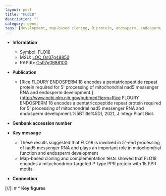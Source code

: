 ```yaml
---
layout: post
title: "FLO18"
description: ""
category: genes
tags: [development, map-based cloning, R protein, endosperm, endosperm development]
---
```


* **Information**  
    + Symbol: FLO18  
    + MSU: [LOC_Os07g48850](http://rice.uga.edu/cgi-bin/ORF_infopage.cgi?orf=LOC_Os07g48850)  
    + RAPdb: [Os07g0688100](https://rapdb.dna.affrc.go.jp/locus/?name=Os07g0688100)  

* **Publication**  
    + [Rice FLOURY ENDOSPERM 18 encodes a pentatricopeptide repeat protein required for 5&#39; processing of mitochondrial nad5 messenger RNA and endosperm development.](http://www.ncbi.nlm.nih.gov/pubmed?term=Rice FLOURY ENDOSPERM 18 encodes a pentatricopeptide repeat protein required for 5&#39; processing of mitochondrial nad5 messenger RNA and endosperm development.%5BTitle%5D), 2021, J Integr Plant Biol.

* **Genbank accession number**  

* **Key message**  
    + These results suggested that FLO18 is involved in 5&#39;-end processing of nad5 messenger RNA and plays an important role in mitochondrial function and endosperm development
    + Map-based cloning and complementation tests showed that FLO18 encodes a mitochondrion-targeted P-type PPR protein with 15 PPR motifs

* **Connection**  

[//]: # * **Key figures**  


